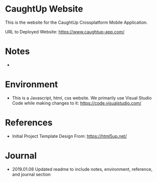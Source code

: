 # CaughtUp Website

This is the website for the CaughtUp Crossplatform Mobile Application. 

URL to Deployed Website: https://www.caughtup-app.com/

# Notes
- 

# Environment
- This is a Javascript, html, css website. We primarily use Visual Studio Code while making changes to it: https://code.visualstudio.com/

# References
- Initial Project Template Design From: https://html5up.net/

# Journal
- 2019.01.08 Updated readme to include notes, environment, reference, and journal section
